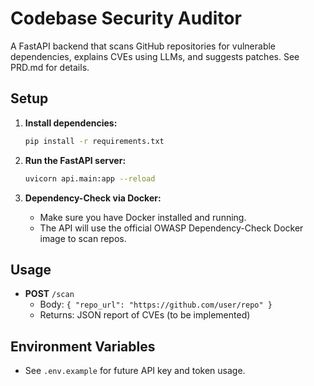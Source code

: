 # Codebase Security Auditor

A FastAPI backend that scans GitHub repositories for vulnerable dependencies, explains CVEs using LLMs, and suggests patches. See PRD.md for details.

## Setup

1. **Install dependencies:**
   ```bash
   pip install -r requirements.txt
   ```

2. **Run the FastAPI server:**
   ```bash
   uvicorn api.main:app --reload
   ```

3. **Dependency-Check via Docker:**
   - Make sure you have Docker installed and running.
   - The API will use the official OWASP Dependency-Check Docker image to scan repos.

## Usage

- **POST** `/scan`
  - Body: `{ "repo_url": "https://github.com/user/repo" }`
  - Returns: JSON report of CVEs (to be implemented)

## Environment Variables

- See `.env.example` for future API key and token usage. 
